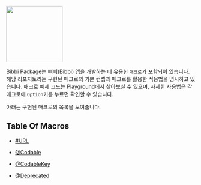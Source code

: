 <img src="https://github.com/rlarjsdn3/swift-macro-playground/assets/21079970/03ea4a38-951a-450f-9f38-36520b994e18" align="center" width="150" height="150"> </br>

Bibbi Package는 삐삐(Bibbi) 앱을 개발하는 데 유용한 `매크로`가 포함되어 있습니다. 해당 리포지토리는 구현된 매크로의 기본 컨셉과 매크로를 활용한 적용법을 명시하고 있습니다. 매크로 예제 코드는 [Playground](Sources/Macros/Playground)에서 찾아보실 수 있으며, 자세한 사용법은 각 매크로에 `Option`키를 누르면 확인할 수 있습니다. </br>

아래는 구현된 매크로의 목록을 보여줍니다.

## Table Of Macros

* [#URL]()

* [@Codable]()
* [@CodableKey]()
* [@Deprecated]()
